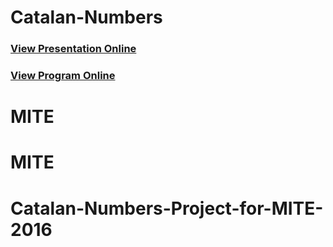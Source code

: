 # Catalan-Numbers
### <a href="https://rawgit.com/Alex-Tsvetanov/Catalan-Numbers/master/Числа Каталана.html" target="_blank">View Presentation Online</a>
### <a href="https://rawgit.com/Alex-Tsvetanov/Catalan-Numbers/master/program.html" target="_blank">View Program Online</a>
# MITE
# MITE
# Catalan-Numbers-Project-for-MITE-2016

